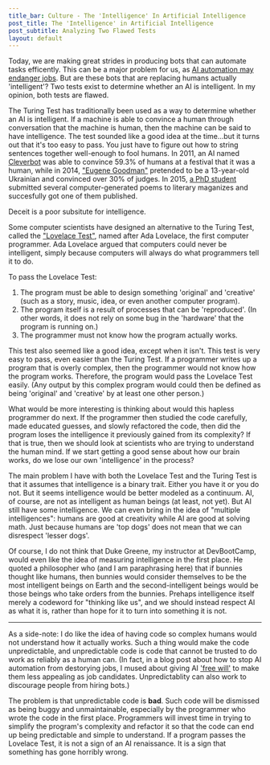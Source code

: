 ```yaml
---
title_bar: Culture - The 'Intelligence' In Artificial Intelligence
post_title: The 'Intelligence' in Artificial Intelligence
post_subtitle: Analyzing Two Flawed Tests
layout: default
---
```

Today, we are making great strides in producing bots that can automate tasks efficently. This can be a major problem for us, as <a href="http://tra38.github.io/blog/c10-ai.html">AI automation may endanger jobs</a>. But are these bots that are replacing humans actually 'intelligent'? Two tests exist to determine whether an AI is intelligent. In my opinion, both tests are flawed.

The Turing Test has traditionally been used as a way to determine whether an AI is intelligent. If a machine is able to convince a human through conversation that the machine is human, then the machine can be said to have intelligence. The test sounded like a good idea at the time...but it turns out that it's too easy to pass. You just have to figure out how to string sentences together well-enough to fool humans. In 2011, an AI named <a href="https://en.wikipedia.org/wiki/Cleverbot">Cleverbot</a> was able to convince 59.3% of humans at a festival that it was a human, while in 2014, <a href="motherboard.vice.com/read/how-a-computer-beat-the-turing-test-by-pretending-to-be-a-13-year-old-boy">"Eugene Goodman"</a> pretended to be a 13-year-old Ukrainian and convinced over 30% of judges. In 2015, <a href="motherboard.vice.com/read/the-poem-that-passed-the-turing-test">a PhD student</a> submitted several computer-generated poems to literary maganizes and succesfully got one of them published.

Deceit is a poor subsitute for intelligence.

Some computer scientists have designed an alternative to the Turing Test, called the <a href="http://motherboard.vice.com/read/forget-turing-the-lovelace-test-has-a-better-shot-at-spotting-ai">"Lovelace Test"</a>, named after Ada Lovelace, the first computer programmer. Ada Lovelace argued that computers could never be intelligent, simply because computers will always do what programmers tell it to do.

To pass the Lovelace Test:

1. The program must be able to design something 'original' and 'creative' (such as a story, music, idea, or even another computer program).
2. The program itself is a result of processes that can be 'reproduced'. (In other words, it does not rely on some bug in the 'hardware' that the program is running on.)
3. The programmer must not know how the program actually works.

This test also seemed like a good idea, except when it isn't. This test is very easy to pass, even easier than the Turing Test. If a programmer writes up a program that is overly complex, then the programmer would not know how the program works. Therefore, the program would pass the Lovelace Test easily. (Any output by this complex program would could then be defined as being 'original' and 'creative' by at least one other person.)

What would be more interesting is thinking about would this hapless programmer do next. If the programmer then studied the code carefully, made educated guesses, and slowly refactored the code, then did the program loses the intelligence it previously gained from its complexity? If that is true, then we should look at scientists who are trying to understand the human mind. If we start getting a good sense about how our brain works, do we lose our own 'intelligence' in the process?

The main problem I have with both the Lovelace Test and the Turing Test is that it assumes that intelligence is a binary trait. Either you have it or you do not. But it seems intelligence would be better modeled as a continuum. AI, of course, are not as intelligent as human beings (at least, not yet). But AI still have some intelligence. We can even bring in the idea of "multiple intelligences": humans are good at creativity while AI are good at solving math. Just because humans are 'top dogs' does not mean that we can disrespect 'lesser dogs'.

Of course, I do not think that Duke Greene, my instructor at DevBootCamp, would even like the idea of measuring intelligence in the first place. He quoted a philosopher who (and I am paraphrasing here) that if bunnies thought like humans, then bunnies would consider themselves to be the most intelligent beings on Earth and the second-intelligent beings would be those beings who take orders from the bunnies. Prehaps intelligence itself merely a codeword for "thinking like us", and we should instead respect AI as what it is, rather than hope for it to turn into something it is not.

<hr>

As a side-note: I do like the idea of having code so complex humans would not understand how it actually works. Such a thing would make the code unpredictable, and unpredictable code is code that cannot be trusted to do work as reliably as a human can. (In fact, in a blog post about how to stop AI automation from destorying jobs, I mused about giving AI <a href="http://tra38.github.io/blog/c11-ai2.html">'free will'</a> to make them less appealing as job candidates. Unpredictablity can also work to discourage people from hiring bots.)

The problem is that unpredictable code is **bad**. Such code will be dismissed as being buggy and unmaintainable, especially by the programmer who wrote the code in the first place. Programmers will invest time in trying to simplify the program's complexity and refactor it so that the code can end up being predictable and simple to understand. If a program passes the Lovelace Test, it is not a sign of an AI renaissance. It is a sign that something has gone horribly wrong.
